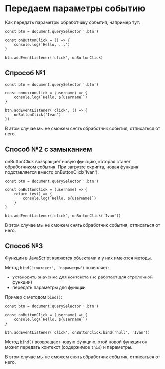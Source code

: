 # Передаем параметры событию
Как передать параметры обработчику события, например тут:

    const btn = document.querySelector('.btn')

    const onButtonClick = () => {
        console.log('Hello, ...')
    }

    btn.addEventListener('click', onButtonClick)

## Спрособ №1

    const btn = document.querySelector('.btn')

    const onButtonClick = (username) => {
        console.log(`Hello, ${username}`)
    }

    btn.addEventListener('click', () => {
        onButtonClick('Ivan')
    })

В этом случае мы не сможем снять обработчик события, отписаться от него.

## Способ №2 с замыканием
onButtonClick возвращает новую функцию, которая станет обработчиком события. При загрузке скрипта, новая функция подставляется вместо onButtonClick('Ivan').

    const btn = document.querySelector('.btn')

    const onButtonClick = (username) => {
        return (evt) => {
            console.log(`Hello, ${username}`)
        }
    }

    btn.addEventListener('click', onButtonClick('Ivan'))

В этом случае мы не сможем снять обработчик события, отписаться от него.

## Способ №3
Функции в JavaScript являются объектами и у них имеются методы.

Метод `bind('контекст', 'параметры')` позволяет:
- установить значение для контекста (не работает для стрелочной функции)
- передать параметры для функции

Пример с методом `bind()`:

    const btn = document.querySelector('.btn')

    const onButtonClick = (username) => {
        console.log(`Hello, ${username}`)
    }

    btn.addEventListener('click', onButtonClick.bind('null', 'Ivan'))

Метод `bind()` возвращает новую функцию, этой новой функции он может передать контекст (содержимое `this`) и параметры.

В этом случае мы не сможем снять обработчик события, отписаться от него.

